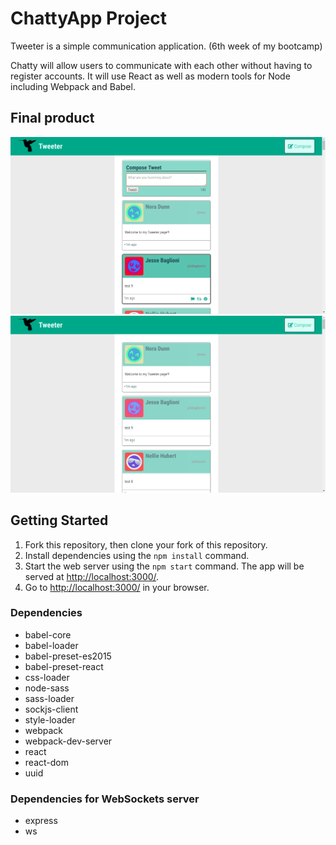 # ChattyApp Project

Tweeter is a simple communication application. (6th week of my bootcamp)

Chatty will allow users to communicate with each other without having to register accounts. It will use React as well as modern tools for Node including Webpack and Babel.

## Final product

!["screenshot of ChattyApp"](https://github.com/MatthewYiHe/tweeter/blob/master/docs/tweeter-home-2.png?raw=true)
!["screenshot of ChattyApp"](https://github.com/MatthewYiHe/tweeter/blob/master/docs/tweeter-home-1.png?raw=true)


## Getting Started

1. Fork this repository, then clone your fork of this repository.
2. Install dependencies using the `npm install` command.
3. Start the web server using the `npm start` command. The app will be served at <http://localhost:3000/>.
4. Go to <http://localhost:3000/> in your browser.


### Dependencies

- babel-core
- babel-loader
- babel-preset-es2015
- babel-preset-react
- css-loader
- node-sass
- sass-loader
- sockjs-client
- style-loader
- webpack
- webpack-dev-server
- react
- react-dom
- uuid


### Dependencies for WebSockets server
- express
- ws